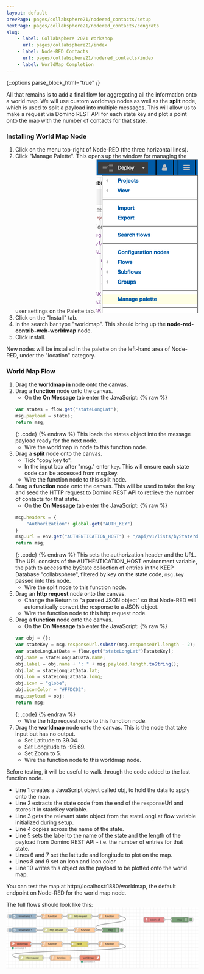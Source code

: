 ```yaml
---
layout: default
prevPage: pages/collabsphere21/nodered_contacts/setup
nextPage: pages/collabsphere21/nodered_contacts/congrats
slug:
    - label: Collabsphere 2021 Workshop
      url: pages/collabsphere21/index
    - label: Node-RED Contacts
      url: pages/collabsphere21/nodered_contacts/index
    - label: WorldMap Completion
---
```


{::options parse_block_html="true" /}

All that remains is to add a final flow for aggregating all the information onto a world map. We will use custom worldmap nodes as well as the **split** node, which is used to split a payload into multiple messages. This will allow us to make a request via Domino REST API for each state key and plot a point onto the map with the number of contacts for that state.

### Installing World Map Node

1. Click on the menu top-right of Node-RED (the three horizontal lines).
2. Click "Manage Palette". This opens up the window for managing the user settings on the Palette tab.
![Manage Palette](../images/nodered_contacts/palette.png)
3. Click on the "Install" tab.
4. In the search bar type "worldmap". This should bring up the **node-red-contrib-web-worldmap** node.
5. Click install.

New nodes will be installed in the palette on the left-hand area of Node-RED, under the "location" category.

### World Map Flow
1. Drag the **worldmap in** node onto the canvas.
2. Drag a **function** node onto the canvas.
   - On the **On Message** tab enter the JavaScript:
    {% raw %}
    ~~~js
    var states = flow.get("stateLongLat");
    msg.payload = states;
    return msg;
    ~~~
    {: .code}
    {% endraw %}
    This loads the states object into the message payload ready for the next node.
   -  Wire the worldmap in node to this function node.
3. Drag a **split** node onto the canvas.
   - Tick "copy key to".
   - In the input box after "msg." enter `key`. This will ensure each state code can be accessed from msg.key.
   - Wire the function node to this split node.
4. Drag a **function** node onto the canvas. This will be used to take the key and seed the HTTP request to Domino REST API to retrieve the number of contacts for that state.
   - On the **On Message** tab enter the JavaScript:
    {% raw %}
    ~~~js
    msg.headers = {
        "Authorization": global.get("AUTH_KEY")
    }
    msg.url = env.get("AUTHENTICATION_HOST") + "/api/v1/lists/byState?db=collabsphere&key=" + msg.key;
    return msg;
    ~~~
    {: .code}
    {% endraw %}
    This sets the authorization header and the URL. The URL consists of the AUTHENTICATION_HOST environment variable, the path to access the byState collection of entries in the KEEP Database "collabsphere", filtered by key on the state code, `msg.key` passed into this node.
   -  Wire the split node to this function node.
5. Drag an **http request** node onto the canvas.
   - Change the Return to "a parsed JSON object" so that Node-RED will automatically convert the response to a JSON object.
   - Wire the function node to this http request node.
6. Drag a **function** node onto the canvas.
   - On the **On Message** tab enter the JavaScript:
    {% raw %}
    ~~~js
    var obj = {};
    var stateKey = msg.responseUrl.substr(msg.responseUrl.length - 2);
    var stateLongLatData = flow.get("stateLongLat")[stateKey];
    obj.name = stateLongLatData.name;
    obj.label = obj.name + ": " + msg.payload.length.toString();
    obj.lat = stateLongLatData.lat;
    obj.lon = stateLongLatData.long;
    obj.icon = "globe";
    obj.iconColor = "#FFDC02";
    msg.payload = obj;
    return msg;
    ~~~
    {: .code}
    {% endraw %}
   - Wire the http request node to this function node.
7. Drag the **worldmap** node onto the canvas. This is the node that take input but has no output.
   - Set Latitude to 39.04.
   - Set Longitude to -95.69.
   - Set Zoom to 5.
   - Wire the function node to this worldmap node.

Before testing, it will be useful to walk through the code added to the last function node.
- Line 1 creates a JavaScript object called obj, to hold the data to apply onto the map.
- Line 2 extracts the state code from the end of the responseUrl and stores it in stateKey variable.
- Line 3 gets the relevant state object from the stateLongLat flow variable initialized during setup.
- Line 4 copies across the name of the state.
- Line 5 sets the label to the name of the state and the length of the payload from Domino REST API - i.e. the number of entries for that state.
- Lines 6 and 7 set the latitude and longitude to plot on the map.
- Lines 8 and 9 set an icon and icon color.
- Line 10 writes this object as the payload to be plotted onto the world map.

You can test the map at http://localhost:1880/worldmap, the default endpoint on Node-RED for the world map node.

The full flows should look like this:
![Full Flow](../images/nodered_contacts/full_flow.png)